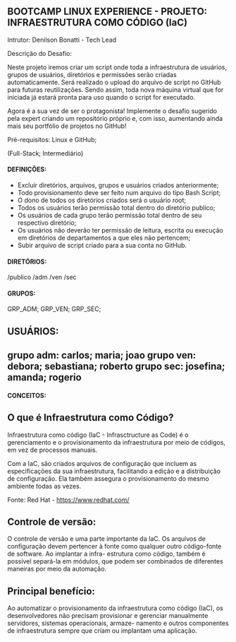 <h2> BOOTCAMP LINUX EXPERIENCE - PROJETO: INFRAESTRUTURA COMO CÓDIGO (IaC) </h2>

Intrutor: Denilson Bonatti - Tech Lead



Descrição do Desafio:

Neste projeto iremos criar um script onde toda a infraestrutura de usuários, grupos de usuários, diretórios e permissões serão criadas automaticamente. 
Será realizado o upload do arquivo de script no GitHub para futuras reutilizações. Sendo assim, toda nova máquina virtual que for iniciada já estará pronta para uso quando o script for executado.

Agora é a sua vez de ser o protagonista! Implemente o desafio sugerido pela expert criando um repositório próprio e, com isso, aumentando ainda mais seu
portfólio de projetos no GitHub!

Pré-requisitos: Linux e GitHub;

(Full-Stack; Intermediário)


<h4> DEFINIÇÕES:</h4>

- Excluir diretórios, arquivos, grupos e usuários criados anteriormente;
- Todo provisionamento deve ser feito num arquivo do tipo Bash Script;
- O dono de todos os diretórios criados será o usuário root;
- Todos os usuários terão permissão total dentro do diretório publico;
- Os usuários de cada grupo terão permissão total dentro de seu respectivo diretório;
- Os usuários não deverão ter permissão de leitura, escrita ou execução em diretórios
  de departamentos a que eles não pertencem;
- Subir arquivo de script criado para a sua conta no GitHub.


<h4>DIRETÓRIOS:</h4>

/publico
/adm
/ven
/sec


<h4>GRUPOS:</h4>

GRP_ADM;
GRP_VEN;
GRP_SEC;


USUÁRIOS:
---------

grupo adm: carlos; maria; joao
grupo ven: debora; sebastiana; roberto
grupo sec: josefina; amanda; rogerio
-------------------------------------------------------------------------------------

<h4>CONCEITOS:</h4>

O que é Infraestrutura como Código?
-----------------------------------
Infraestrutura como código (IaC - Infrasctructure as Code) é o gerenciamento
e o provisionamento da infraestrutura por meio de códigos, em vez de processos
manuais.

Com a IaC, são criados arquivos de configuração que incluem as especificações da 
sua infraestrutura, facilitando a edição e a distribuição de configuração. Ela
também assegura o provisionamento do mesmo ambiente todas as vezes.

Fonte: Red Hat - https://www.redhat.com/

Controle de versão:
-------------------
O controle de versão e uma parte importante da IaC. Os arquivos de configuração devem
pertencer à fonte como qualquer outro código-fonte de software. Ao implantar a infra-
estrutura como código, também é possível separá-la em módulos, que podem ser combinados
de diferentes maneiras por meio da automação.

Principal benefício:
--------------------
Ao automatizar o provisionamento da infraestrutura como código (IaC), os desenvolvedores 
não precisam provisionar e gerenciar manualmente servidores, sistemas operacionais, armaze-
namento e outros componentes de infraestrutura sempre que criam ou implantam uma aplicação.
